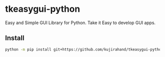 # tkeasygui-python

Easy and Simple GUI Library for Python.
Take it Easy to develop GUI apps.

## Install

```sh
python -m pip install git+https://github.com/kujirahand/tkeasygui-python
```

